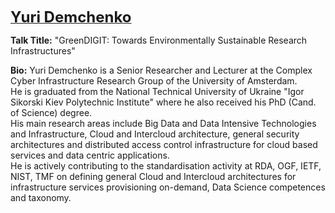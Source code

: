 <strong><a href="http://www.uazone.org/demch"><font size="5">Yuri Demchenko</font></a></strong>

**Talk Title:**  "GreenDIGIT: Towards Environmentally Sustainable Research Infrastructures"

**Bio:** Yuri Demchenko is a Senior Researcher and Lecturer at the Complex Cyber Infrastructure Research Group of the University of Amsterdam.<br>
He is graduated from the National Technical University of Ukraine "Igor Sikorski Kiev Polytechnic Institute" where he also received his PhD (Cand. of Science) degree.<br>
His main research areas include Big Data and Data Intensive Technologies and Infrastructure, Cloud and Intercloud architecture, general security architectures and distributed access control infrastructure for cloud based services and data centric applications.<br>
He is actively contributing to the standardisation activity at RDA, OGF, IETF, NIST, TMF on defining general Cloud and Intercloud architectures for infrastructure services provisioning on-demand, Data Science competences and taxonomy.
